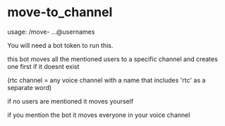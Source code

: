# move-to_channel

usage: /move-<channel> ...@usernames

You will need a bot token to run this.

this bot moves all the mentioned users to a specific channel and creates one first if it doesnt exist

(rtc channel = any voice channel with a name that includes 'rtc' as a separate word)

if no users are mentioned it moves yourself

if you mention the bot it moves everyone in your voice channel
